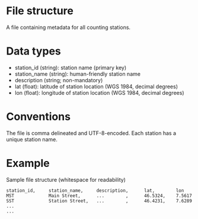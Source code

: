 # File structure
A file containing metadata for all counting stations.

# Data types
- station_id (string): station name (primary key)
- station_name (string): human-friendly station name
- description (string; non-mandatory)
- lat (float): latitude of station location (WGS 1984, decimal degrees)
- lon (float): longitude of station location (WGS 1984, decimal degrees)

# Conventions
The file is comma delineated and UTF-8-encoded. Each station has a unique station name.

# Example
Sample file structure (whitespace for readability)
```
station_id,     station_name,     description,      lat,        lon
MST             Main Street,      ...        ,      46.5324,    7.5617
SST             Station Street,   ...        ,      46.4231,    7.6289
...  
...
```
